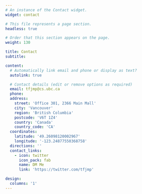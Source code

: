 ```yaml
---
# An instance of the Contact widget.
widget: contact

# This file represents a page section.
headless: true

# Order that this section appears on the page.
weight: 130

title: Contact
subtitle:

content:
  # Automatically link email and phone or display as text?
  autolink: true

  # Contact details (edit or remove options as required)
  email: tfjmp@cs.ubc.ca
  phone:
  address:
    street: 'Office 301, 2366 Main Mall'
    city: 'Vancouver'
    region: 'British Columbia'
    postcode: 'V6T 1Z4'
    country: 'Canada'
    country_code: 'CA'
  coordinates:
    latitude: '49.26098120002967'
    longitude: '-123.24877550368758'
  directions: ''
  contact_links:
    - icon: twitter
      icon_pack: fab
      name: DM Me
      link: 'https://twitter.com/tfjmp'

design:
  columns: '1'
---
```

